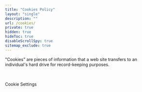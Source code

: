 ```yaml
---
title: "Cookies Policy"
layout: "single"
description: ""
url: /cookies/
private: true
hidden: true
hideToc: true
disableScrollSpy: true
sitemap_exclude: true
---
```


<p>
"Cookies" are pieces of information that a web site transfers to an
individual's hard drive for record-keeping purposes.
</p>
<div id="optanon-cookie-policy"></div>
<br><br>
<!-- OneTrust Cookies Settings button start -->
<a class="btn btn-primary optanon-show-settings">
Cookie Settings
</a>
</div>
</div>
